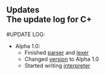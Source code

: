 Updates  
The update log for C+  
---
#UPDATE LOG:
- Alpha 1.0:
  - Finished [parser](parser.py) and [lexer](lexer.py)
  - Changed [version](version.py) to Alpha 1.0
  - Started writing [interpreter](interpreter.py)

